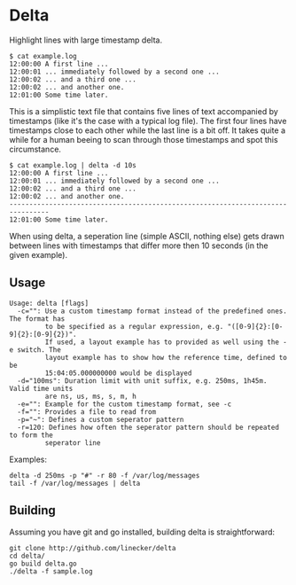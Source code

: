 # Delta
Highlight lines with large timestamp delta.

```
$ cat example.log
12:00:00 A first line ...
12:00:01 ... immediately followed by a second one ...
12:00:02 ... and a third one ...
12:00:02 ... and another one.
12:01:00 Some time later.
```
This is a simplistic text file that contains five lines of text accompanied by timestamps (like it's the case with a typical log file). The first four lines have timestamps close to each other while the last line is a bit off. It takes quite a while for a human beeing to scan through those timestamps and spot this circumstance.
```
$ cat example.log | delta -d 10s
12:00:00 A first line ...
12:00:01 ... immediately followed by a second one ...
12:00:02 ... and a third one ...
12:00:02 ... and another one.
--------------------------------------------------------------------------------
12:01:00 Some time later.
```
When using delta, a seperation line (simple ASCII, nothing else) gets drawn between lines with timestamps that differ more then 10 seconds (in the given example).

## Usage
```
Usage: delta [flags]
  -c="": Use a custom timestamp format instead of the predefined ones. The format has 
         to be specified as a regular expression, e.g. "([0-9]{2}:[0-9]{2}:[0-9]{2})". 
         If used, a layout example has to provided as well using the -e switch. The 
         layout example has to show how the reference time, defined to be 
         15:04:05.000000000 would be displayed
  -d="100ms": Duration limit with unit suffix, e.g. 250ms, 1h45m. Valid time units 
         are ns, us, ms, s, m, h
  -e="": Example for the custom timestamp format, see -c
  -f="": Provides a file to read from
  -p="~": Defines a custom seperator pattern
  -r=120: Defines how often the seperator pattern should be repeated to form the 
         seperator line
```
Examples:
```
delta -d 250ms -p "#" -r 80 -f /var/log/messages
tail -f /var/log/messages | delta
```

## Building
Assuming you have git and go installed, building delta is straightforward:
```
git clone http://github.com/linecker/delta
cd delta/
go build delta.go 
./delta -f sample.log 
```


